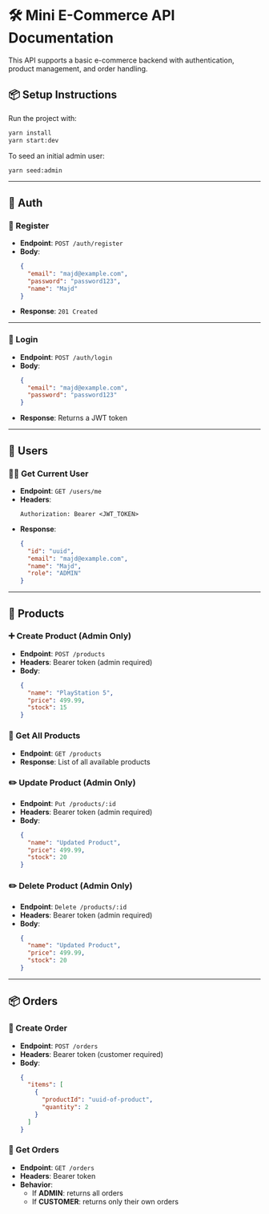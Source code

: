 # 🛠️ Mini E-Commerce API Documentation

This API supports a basic e-commerce backend with authentication, product management, and order handling.

## 📦 Setup Instructions

Run the project with:
```bash
yarn install
yarn start:dev
```

To seed an initial admin user:
```bash
yarn seed:admin
```

---

## 📁 Auth

### 🔐 Register
- **Endpoint**: `POST /auth/register`
- **Body**:
  ```json
  {
    "email": "majd@example.com",
    "password": "password123",
    "name": "Majd"
  }
  ```
- **Response**: `201 Created`

---

### 🔑 Login
- **Endpoint**: `POST /auth/login`
- **Body**:
  ```json
  {
    "email": "majd@example.com",
    "password": "password123"
  }
  ```
- **Response**: Returns a JWT token

---

## 👤 Users

### 🙋‍♂️ Get Current User
- **Endpoint**: `GET /users/me`
- **Headers**:
  ```http
  Authorization: Bearer <JWT_TOKEN>
  ```
- **Response**:
  ```json
  {
    "id": "uuid",
    "email": "majd@example.com",
    "name": "Majd",
    "role": "ADMIN"
  }
  ```

---

## 🛒 Products

### ➕ Create Product (Admin Only)
- **Endpoint**: `POST /products`
- **Headers**: Bearer token (admin required)
- **Body**:
  ```json
  {
    "name": "PlayStation 5",
    "price": 499.99,
    "stock": 15
  }
  ```

### 📃 Get All Products
- **Endpoint**: `GET /products`
- **Response**: List of all available products


### ✏️ Update Product (Admin Only)
- **Endpoint**: `Put /products/:id`
- **Headers**: Bearer token (admin required)
- **Body**:
  ```json
  {
    "name": "Updated Product",
    "price": 499.99,
    "stock": 20
  }
  ```
### ✏️ Delete Product (Admin Only)
- **Endpoint**: `Delete /products/:id`
- **Headers**: Bearer token (admin required)
- **Body**:
  ```json
  {
    "name": "Updated Product",
    "price": 499.99,
    "stock": 20
  }
  ```


---

## 📦 Orders

### 📝 Create Order
- **Endpoint**: `POST /orders`
- **Headers**: Bearer token (customer required)
- **Body**:
  ```json
  {
    "items": [
      {
        "productId": "uuid-of-product",
        "quantity": 2
      }
    ]
  }
  ```

### 📑 Get Orders
- **Endpoint**: `GET /orders`
- **Headers**: Bearer token
- **Behavior**:
  - If **ADMIN**: returns all orders
  - If **CUSTOMER**: returns only their own orders